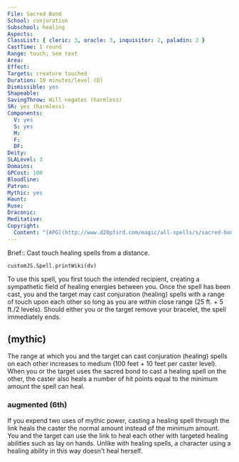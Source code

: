 ```yaml
---
File: Sacred Bond
School: conjuration
Subschool: healing
Aspects: 
ClassList: { cleric: 3, oracle: 3, inquisitor: 2, paladin: 2 }
CastTime: 1 round
Range: touch; see text
Area: 
Effect: 
Targets: creature touched
Duration: 10 minutes/level (D)
Dismissible: yes
Shapeable: 
SavingThrow: Will negates (harmless)
SR: yes (harmless)
Components:
  V: yes
  S: yes
  M: 
  F: 
  DF: 
Deity: 
SLALevel: 3
Domains: 
GPCost: 100
Bloodline: 
Patron: 
Mythic: yes
Haunt: 
Ruse: 
Draconic: 
Meditative: 
Copyright:
  Content: "[APG](http://www.d20pfsrd.com/magic/all-spells/s/sacred-bond)"
---
```

Brief:: Cast touch healing spells from a distance.

```dataviewjs
customJS.Spell.printWiki(dv)
```

To use this spell, you first touch the intended recipient, creating a sympathetic field of healing energies between you.  Once the spell has been cast, you and the target may cast conjuration (healing) spells with a range of touch upon each other so long as you are within close range (25 ft. + 5 ft./2 levels). Should either you or the target remove your bracelet, the spell immediately ends.


## (mythic)

The range at which you and the target can cast conjuration (healing) spells on each other increases to medium (100 feet + 10 feet per caster level). When you or the target uses the sacred bond to cast a healing spell on the other, the caster also heals a number of hit points equal to the minimum amount the spell can heal.


### augmented (6th)

If you expend two uses of mythic power, casting a healing spell through the link heals the caster the normal amount instead of the minimum amount. You and the target can use the link to heal each other with targeted healing abilities such as lay on hands. Unlike with healing spells, a character using a healing ability in this way doesn't heal herself.
